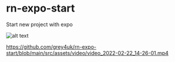 # rn-expo-start
Start new project with expo

![alt text](http://url/to/img.png)


https://github.com/grey4uk/rn-expo-start/blob/main/src/assets/video/video_2022-02-22_14-26-01.mp4
